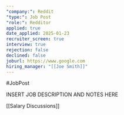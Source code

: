 ```yaml
---
"company:": Reddit
"type:": Job Post
"role:": Redditor
applied: true
date_applied: 2025-01-23
recruiter_screen: true
interview: true
rejection: false
declined: false
joburl: https://www.google.com
hiring_manager: "[[Joe Smith]]"
---
```

#JobPost 

INSERT JOB DESCRIPTION AND NOTES HERE

[[Salary Discussions]]
